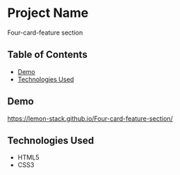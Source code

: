 # Project Name
Four-card-feature section

## Table of Contents

- [Demo](#demo)
- [Technologies Used](#technologies-used)

## Demo
https://lemon-stack.github.io/Four-card-feature-section/

## Technologies Used

- HTML5
- CSS3
